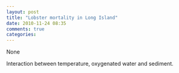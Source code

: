 ```yaml
---
layout: post
title: "Lobster mortality in Long Island"
date: 2010-11-24 08:35
comments: true
categories: 
---
```


None


Interaction between temperature, oxygenated water and sediment.

